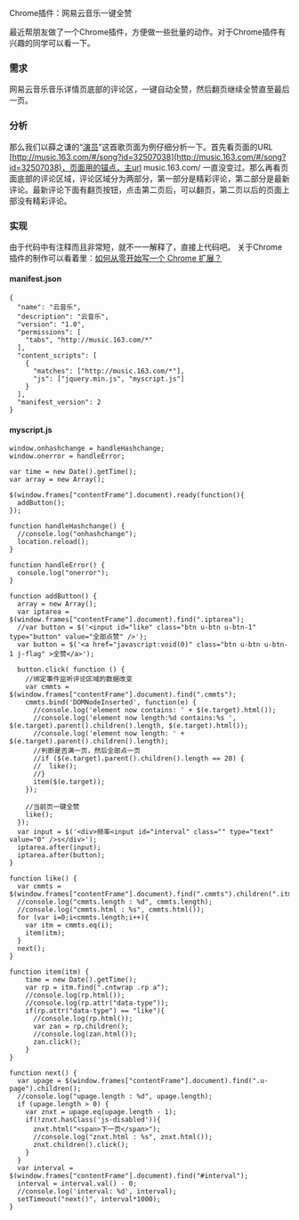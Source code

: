 Chrome插件：网易云音乐一键全赞

最近帮朋友做了一个Chrome插件，方便做一些批量的动作。对于Chrome插件有兴趣的同学可以看一下。

### 需求

网易云音乐音乐详情页底部的评论区，一键自动全赞，然后翻页继续全赞直至最后一页。

### 分析

那么我们以薛之谦的“[演员](http://music.163.com/#/song?id=32507038)”这首歌页面为例仔细分析一下。首先看页面的URL [http://music.163.com/#/song?id=32507038](http://music.163.com/#/song?id=32507038)，页面用的锚点，主url music.163.com/ 一直没变过。那么再看页面底部的评论区域，评论区域分为两部分，第一部分是精彩评论，第二部分是最新评论。最新评论下面有翻页按钮，点击第二页后，可以翻页，第二页以后的页面上部没有精彩评论。

### 实现

由于代码中有注释而且非常短，就不一一解释了，直接上代码吧。
关于Chrome插件的制作可以看着里：[如何从零开始写一个 Chrome 扩展？](https://www.zhihu.com/question/20179805)

#### manifest.json

```
{
  "name": "云音乐",
  "description": "云音乐",
  "version": "1.0",
  "permissions": [
    "tabs", "http://music.163.com/*"
  ],
  "content_scripts": [
    {
      "matches": ["http://music.163.com/*"],
      "js": ["jquery.min.js", "myscript.js"]
    }
  ],
  "manifest_version": 2
}
```

#### myscript.js

```
window.onhashchange = handleHashchange;
window.onerror = handleError;

var time = new Date().getTime();
var array = new Array();

$(window.frames["contentFrame"].document).ready(function(){
  addButton();
});

function handleHashchange() {
  //console.log("onhashchange");
  location.reload();
}

function handleError() {
  console.log("onerror");
}

function addButton() {
  array = new Array();
  var iptarea = $(window.frames["contentFrame"].document).find(".iptarea");
  //var button = $('<input id="like" class="btn u-btn u-btn-1" type="button" value="全部点赞" />');
  var button = $('<a href="javascript:void(0)" class="btn u-btn u-btn-1 j-flag" >全赞</a>');

  button.click( function () {
    //绑定事件监听评论区域的数据改变
    var cmmts = $(window.frames["contentFrame"].document).find(".cmmts");
    cmmts.bind('DOMNodeInserted', function(e) {
      //console.log('element now contains: ' + $(e.target).html());
      //console.log('element now length:%d contains:%s ', $(e.target).parent().children().length, $(e.target).html());
      //console.log('element now length: ' + $(e.target).parent().children().length);
      //判断是否满一页，然后全部点一页
      //if ($(e.target).parent().children().length == 20) {
      //  like();
      //}
      item($(e.target));
    });

    //当前页一键全赞
    like();
  });
  var input = $('<div>频率<input id="interval" class="" type="text" value="0" />s</div>');
  iptarea.after(input);
  iptarea.after(button);
}

function like() {
  var cmmts = $(window.frames["contentFrame"].document).find(".cmmts").children(".itm");
  //console.log("cmmts.length : %d", cmmts.length);
  //console.log("cmmts.html : %s", cmmts.html());
  for (var i=0;i<cmmts.length;i++){
    var itm = cmmts.eq(i);
    item(itm);
  }
  next();
}

function item(itm) {
	time = new Date().getTime();
    var rp = itm.find(".cntwrap .rp a");
    //console.log(rp.html());
    //console.log(rp.attr("data-type"));
    if(rp.attr("data-type") == "like"){
      //console.log(rp.html());
      var zan = rp.children();
      //console.log(zan.html());
      zan.click();
    }
}

function next() {
  var upage = $(window.frames["contentFrame"].document).find(".u-page").children();
  //console.log("upage.length : %d", upage.length);
  if (upage.length > 0) {
    var znxt = upage.eq(upage.length - 1);
    if(!znxt.hasClass('js-disabled')){
      znxt.html("<span>下一页</span>");
      //console.log("znxt.html : %s", znxt.html());
      znxt.children().click();
    }
  }
  var interval = $(window.frames["contentFrame"].document).find("#interval");
  interval = interval.val() - 0;
  //console.log('interval: %d', interval);
  setTimeout("next()", interval*1000);
}
```




